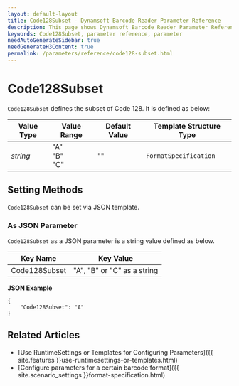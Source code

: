 ```yaml
---
layout: default-layout
title: Code128Subset - Dynamsoft Barcode Reader Parameter Reference
description: This page shows Dynamsoft Barcode Reader Parameter Reference for Code128Subset.
keywords: Code128Subset, parameter reference, parameter
needAutoGenerateSidebar: true
needGenerateH3Content: true
permalink: /parameters/reference/code128-subset.html
---
```



# Code128Subset 

`Code128Subset` defines the subset of Code 128. It is defined as below:

| Value Type | Value Range | Default Value | Template Structure Type |
| ---------- | ----------- | ------------- | ----------------------- |
| *string* | "A"<br>"B"<br>"C" | ""  | `FormatSpecification` |


    
## Setting Methods
`Code128Subset` can be set via JSON template.

### As JSON Parameter
`Code128Subset` as a JSON parameter is a string value defined as below.   

| Key Name | Key Value |
| -------- | --------- |
| Code128Subset | "A", "B" or "C" as a string |


**JSON Example**   
```
{
    "Code128Subset": "A"
}
```


<!--
## Impacts on Performance
### Speed
`Code128Subset` has no influence on the Speed.

### Read Rate
Setting `Code128Subset` to an appropriate value when detecting non-standard Code128 may improve the Read Rate. 

### Accuracy
Setting `Code128Subset` to an appropriate value when detecting non-standard Code128 may improve the Accuracy.

-->
## Related Articles
- [Use RuntimeSettings or Templates for Configuring Parameters]({{ site.features }}use-runtimesettings-or-templates.html)
- [Configure parameters for a certain barcode format]({{ site.scenario_settings }}format-specification.html)
